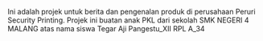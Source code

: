 Ini adalah projek untuk berita dan pengenalan produk di perusahaan Peruri Security Printing. Projek ini buatan anak PKL dari sekolah SMK NEGERI 4 MALANG atas nama siswa Tegar Aji Pangestu_XII RPL A_34
